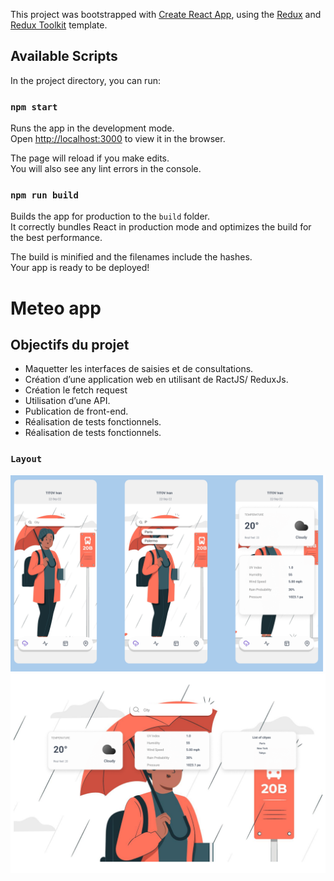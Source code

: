 This project was bootstrapped with [Create React App](https://github.com/facebook/create-react-app), using the [Redux](https://redux.js.org/) and [Redux Toolkit](https://redux-toolkit.js.org/) template.

## Available Scripts

In the project directory, you can run:

### `npm start`

Runs the app in the development mode.<br />
Open [http://localhost:3000](http://localhost:3000) to view it in the browser.

The page will reload if you make edits.<br />
You will also see any lint errors in the console.

### `npm run build`

Builds the app for production to the `build` folder.<br />
It correctly bundles React in production mode and optimizes the build for the best performance.

The build is minified and the filenames include the hashes.<br />
Your app is ready to be deployed!

# Meteo app

<h2>Objectifs du projet</h2>

<ul>
  <li>Maquetter les interfaces de saisies et de consultations.</li>
  <li>Création d’une application web en utilisant de RactJS/ ReduxJs.</li>
  <li>Création le fetch request</li>
  <li>Utilisation d’une API.</li>
  <li>Publication de front-end.</li>
  <li>Réalisation de tests fonctionnels.</li>
  <li>Réalisation de tests fonctionnels.</li>
</ul> 

### `Layout`

<img src='./src/assets/LayoutImages/LayoutSmatrphone.png'> 


<img src='./src/assets/LayoutImages/LayoutDes.png'>
